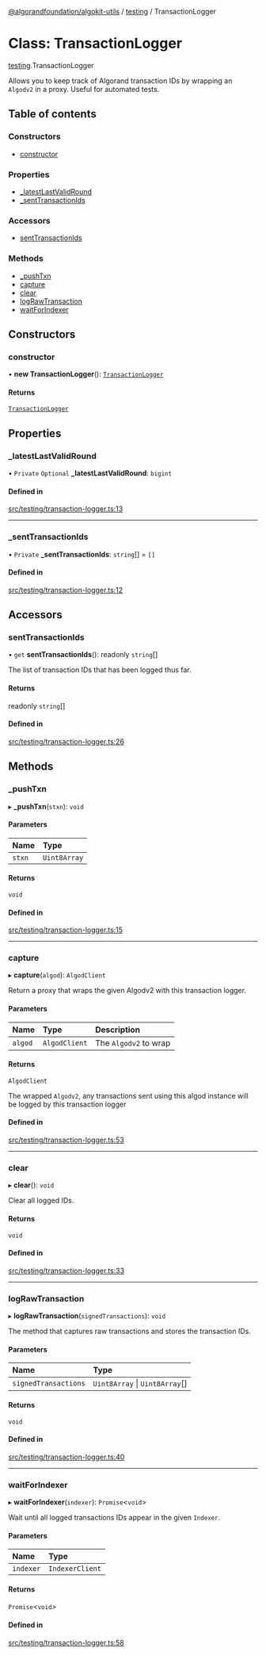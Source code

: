 [@algorandfoundation/algokit-utils](../README.md) / [testing](../modules/testing.md) / TransactionLogger

# Class: TransactionLogger

[testing](../modules/testing.md).TransactionLogger

Allows you to keep track of Algorand transaction IDs by wrapping an `Algodv2` in a proxy.
Useful for automated tests.

## Table of contents

### Constructors

- [constructor](testing.TransactionLogger.md#constructor)

### Properties

- [\_latestLastValidRound](testing.TransactionLogger.md#_latestlastvalidround)
- [\_sentTransactionIds](testing.TransactionLogger.md#_senttransactionids)

### Accessors

- [sentTransactionIds](testing.TransactionLogger.md#senttransactionids)

### Methods

- [\_pushTxn](testing.TransactionLogger.md#_pushtxn)
- [capture](testing.TransactionLogger.md#capture)
- [clear](testing.TransactionLogger.md#clear)
- [logRawTransaction](testing.TransactionLogger.md#lograwtransaction)
- [waitForIndexer](testing.TransactionLogger.md#waitforindexer)

## Constructors

### constructor

• **new TransactionLogger**(): [`TransactionLogger`](testing.TransactionLogger.md)

#### Returns

[`TransactionLogger`](testing.TransactionLogger.md)

## Properties

### \_latestLastValidRound

• `Private` `Optional` **\_latestLastValidRound**: `bigint`

#### Defined in

[src/testing/transaction-logger.ts:13](https://github.com/algorandfoundation/algokit-utils-ts/blob/main/src/testing/transaction-logger.ts#L13)

___

### \_sentTransactionIds

• `Private` **\_sentTransactionIds**: `string`[] = `[]`

#### Defined in

[src/testing/transaction-logger.ts:12](https://github.com/algorandfoundation/algokit-utils-ts/blob/main/src/testing/transaction-logger.ts#L12)

## Accessors

### sentTransactionIds

• `get` **sentTransactionIds**(): readonly `string`[]

The list of transaction IDs that has been logged thus far.

#### Returns

readonly `string`[]

#### Defined in

[src/testing/transaction-logger.ts:26](https://github.com/algorandfoundation/algokit-utils-ts/blob/main/src/testing/transaction-logger.ts#L26)

## Methods

### \_pushTxn

▸ **_pushTxn**(`stxn`): `void`

#### Parameters

| Name | Type |
| :------ | :------ |
| `stxn` | `Uint8Array` |

#### Returns

`void`

#### Defined in

[src/testing/transaction-logger.ts:15](https://github.com/algorandfoundation/algokit-utils-ts/blob/main/src/testing/transaction-logger.ts#L15)

___

### capture

▸ **capture**(`algod`): `AlgodClient`

Return a proxy that wraps the given Algodv2 with this transaction logger.

#### Parameters

| Name | Type | Description |
| :------ | :------ | :------ |
| `algod` | `AlgodClient` | The `Algodv2` to wrap |

#### Returns

`AlgodClient`

The wrapped `Algodv2`, any transactions sent using this algod instance will be logged by this transaction logger

#### Defined in

[src/testing/transaction-logger.ts:53](https://github.com/algorandfoundation/algokit-utils-ts/blob/main/src/testing/transaction-logger.ts#L53)

___

### clear

▸ **clear**(): `void`

Clear all logged IDs.

#### Returns

`void`

#### Defined in

[src/testing/transaction-logger.ts:33](https://github.com/algorandfoundation/algokit-utils-ts/blob/main/src/testing/transaction-logger.ts#L33)

___

### logRawTransaction

▸ **logRawTransaction**(`signedTransactions`): `void`

The method that captures raw transactions and stores the transaction IDs.

#### Parameters

| Name | Type |
| :------ | :------ |
| `signedTransactions` | `Uint8Array` \| `Uint8Array`[] |

#### Returns

`void`

#### Defined in

[src/testing/transaction-logger.ts:40](https://github.com/algorandfoundation/algokit-utils-ts/blob/main/src/testing/transaction-logger.ts#L40)

___

### waitForIndexer

▸ **waitForIndexer**(`indexer`): `Promise`\<`void`\>

Wait until all logged transactions IDs appear in the given `Indexer`.

#### Parameters

| Name | Type |
| :------ | :------ |
| `indexer` | `IndexerClient` |

#### Returns

`Promise`\<`void`\>

#### Defined in

[src/testing/transaction-logger.ts:58](https://github.com/algorandfoundation/algokit-utils-ts/blob/main/src/testing/transaction-logger.ts#L58)
